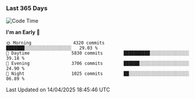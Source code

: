 ### Last 365 Days
<!--START_SECTION:waka-->
![Code Time](http://img.shields.io/badge/Code%20Time-1%2C026%20hrs%2056%20mins-blue)

**I'm an Early 🐤** 

```text
🌞 Morning                4320 commits        ███████░░░░░░░░░░░░░░░░░░   29.03 % 
🌆 Daytime                5830 commits        ██████████░░░░░░░░░░░░░░░   39.18 % 
🌃 Evening                3706 commits        ██████░░░░░░░░░░░░░░░░░░░   24.90 % 
🌙 Night                  1025 commits        ██░░░░░░░░░░░░░░░░░░░░░░░   06.89 % 
```



 Last Updated on 14/04/2025 18:45:46 UTC
<!--END_SECTION:waka-->

<!--
**BrianCurliss/BrianCurliss** is a ✨ _special_ ✨ repository because its `README.md` (this file) appears on your GitHub profile.

Here are some ideas to get you started:

- 🔭 I’m currently working on ...
- 🌱 I’m currently learning ...
- 👯 I’m looking to collaborate on ...
- 🤔 I’m looking for help with ...
- 💬 Ask me about ...
- 📫 How to reach me: ...
- 😄 Pronouns: ...
- ⚡ Fun fact: ...
-->
